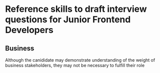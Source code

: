 # Reference skills to draft interview questions for Junior Frontend Developers

## Business

Although the canididate may demonstrate understanding of the weight of business stakeholders, they may  not be necessary to fulfill their role
